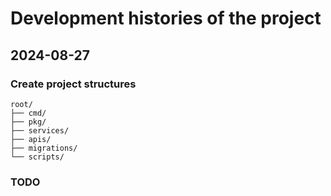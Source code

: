 # Development histories of the project

## 2024-08-27

### Create project structures
```
root/
├── cmd/
├── pkg/
├── services/
├── apis/
├── migrations/
└── scripts/
```

### TODO